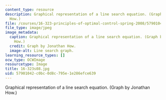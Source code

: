 ```yaml
---
content_type: resource
description: Graphical representation of a line search equation. (Graph by Jonathan
  How.)
file: /courses/16-323-principles-of-optimal-control-spring-2008/57901042c0bc0d8c795e1e286efce639_16-323s08.jpg
file_type: image/jpeg
image_metadata:
  caption: Graphical representation of a line search equation. (Graph by Jonathan
    How.)
  credit: Graph by Jonathan How.
  image-alt: Line search graph.
learning_resource_types: []
ocw_type: OCWImage
resourcetype: Image
title: 16-323s08.jpg
uid: 57901042-c0bc-0d8c-795e-1e286efce639
---
```

Graphical representation of a line search equation. (Graph by Jonathan How.)

